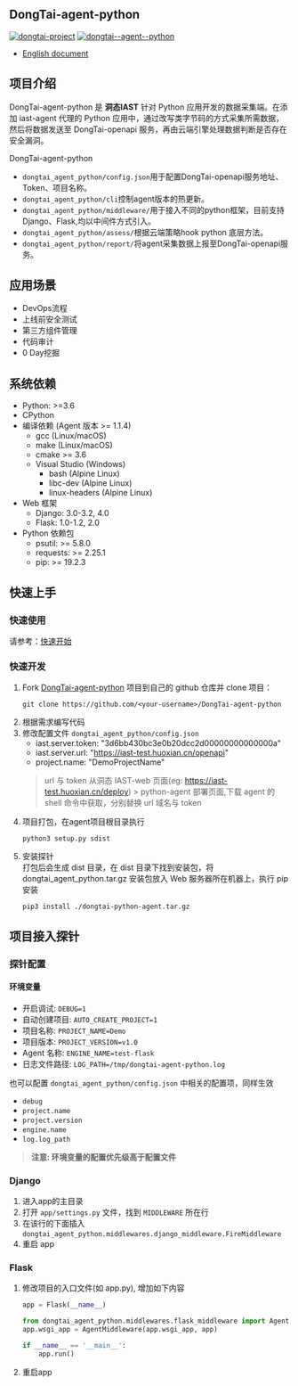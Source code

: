 ## DongTai-agent-python

[![dongtai-project](https://img.shields.io/github/v/release/HXSecurity/DongTai?label=DongTai)](https://github.com/HXSecurity/DongTai/releases)
[![dongtai--agent--python](https://img.shields.io/github/v/release/HXSecurity/DongTai-agent-python?label=DongTai-agent-python)](https://github.com/HXSecurity/DongTai-agent-python/releases)

- [English document](README.md)

## 项目介绍

DongTai-agent-python 是 **洞态IAST** 针对 Python 应用开发的数据采集端。在添加 iast-agent 代理的 Python 应用中，通过改写类字节码的方式采集所需数据，然后将数据发送至
DongTai-openapi 服务，再由云端引擎处理数据判断是否存在安全漏洞。

DongTai-agent-python

- `dongtai_agent_python/config.json`用于配置DongTai-openapi服务地址、Token、项目名称。
- `dongtai_agent_python/cli`控制agent版本的热更新。
- `dongtai_agent_python/middleware/`用于接入不同的python框架，目前支持Django、Flask,均以中间件方式引入。
- `dongtai_agent_python/assess/`根据云端策略hook python 底层方法。
- `dongtai_agent_python/report/`将agent采集数据上报至DongTai-openapi服务。

## 应用场景

- DevOps流程
- 上线前安全测试
- 第三方组件管理
- 代码审计
- 0 Day挖掘

## 系统依赖

* Python: >=3.6
* CPython
* 编译依赖 (Agent 版本 >= 1.1.4)
  * gcc (Linux/macOS)
  * make (Linux/macOS)
  * cmake >= 3.6
  * Visual Studio (Windows)
	* bash (Alpine Linux)	
	* libc-dev (Alpine Linux)
	* linux-headers (Alpine Linux)
* Web 框架
  * Django: 3.0-3.2, 4.0
  * Flask: 1.0-1.2, 2.0
* Python 依赖包
  * psutil: >= 5.8.0
  * requests: >= 2.25.1
  * pip: >= 19.2.3

## 快速上手

### 快速使用

请参考：[快速开始](https://doc.dongtai.io/02_start/index.html)

### 快速开发

1. Fork [DongTai-agent-python](https://github.com/HXSecurity/DongTai-agent-python) 项目到自己的 github 仓库并 clone 项目：
    ```shell
    git clone https://github.com/<your-username>/DongTai-agent-python
    ```
2. 根据需求编写代码
3. 修改配置文件 `dongtai_agent_python/config.json`
    * iast.server.token: "3d6bb430bc3e0b20dcc2d00000000000000a"
    * iast.server.url: "https://iast-test.huoxian.cn/openapi"
    * project.name: "DemoProjectName"
   > url 与 token 从洞态 IAST-web 页面(eg: https://iast-test.huoxian.cn/deploy) > python-agent 部署页面,下载 agent 的 shell 命令中获取，分别替换 url 域名与 token
4. 项目打包，在agent项目根目录执行
    ```shell
    python3 setup.py sdist
    ```
5. 安装探针 \
   打包后会生成 dist 目录，在 dist 目录下找到安装包，将 dongtai_agent_python.tar.gz 安装包放入 Web 服务器所在机器上，执行 pip 安装
    ```shell
    pip3 install ./dongtai-python-agent.tar.gz 
    ```

## 项目接入探针

### 探针配置

#### 环境变量

* 开启调试: `DEBUG=1`
* 自动创建项目: `AUTO_CREATE_PROJECT=1`
* 项目名称: `PROJECT_NAME=Demo`
* 项目版本: `PROJECT_VERSION=v1.0`
* Agent 名称: `ENGINE_NAME=test-flask`
* 日志文件路径: `LOG_PATH=/tmp/dongtai-agent-python.log`

也可以配置 `dongtai_agent_python/config.json` 中相关的配置项，同样生效

* `debug`
* `project.name`
* `project.version`
* `engine.name`
* `log.log_path`

> **注意: 环境变量的配置优先级高于配置文件**

### Django

1. 进入app的主目录
2. 打开 `app/settings.py` 文件，找到 `MIDDLEWARE` 所在行
3. 在该行的下面插入 `dongtai_agent_python.middlewares.django_middleware.FireMiddleware`
4. 重启 app

### Flask

1. 修改项目的入口文件(如 app.py), 增加如下内容
    ```python
    app = Flask(__name__)

    from dongtai_agent_python.middlewares.flask_middleware import AgentMiddleware
    app.wsgi_app = AgentMiddleware(app.wsgi_app, app)

    if __name__ == '__main__':
        app.run()
    ```
2. 重启app
